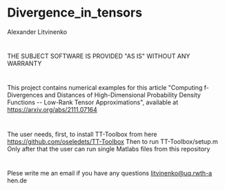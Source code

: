 # Divergence_in_tensors
Alexander Litvinenko
#
THE SUBJECT SOFTWARE IS PROVIDED "AS IS" WITHOUT ANY WARRANTY
#
This project contains numerical examples for this article "Computing f-Divergences and Distances of High-Dimensional Probability Density Functions -- Low-Rank Tensor Approximations", available at https://arxiv.org/abs/2111.07164
#
The user needs, first, to install TT-Toolbox from here https://github.com/oseledets/TT-Toolbox 
Then to run TT-Toolbox/setup.m
Only after that the user can run single Matlabs files from this repository

#
Plese write me an email if you have any questions litvinenko@uq.rwth-a hen.de
